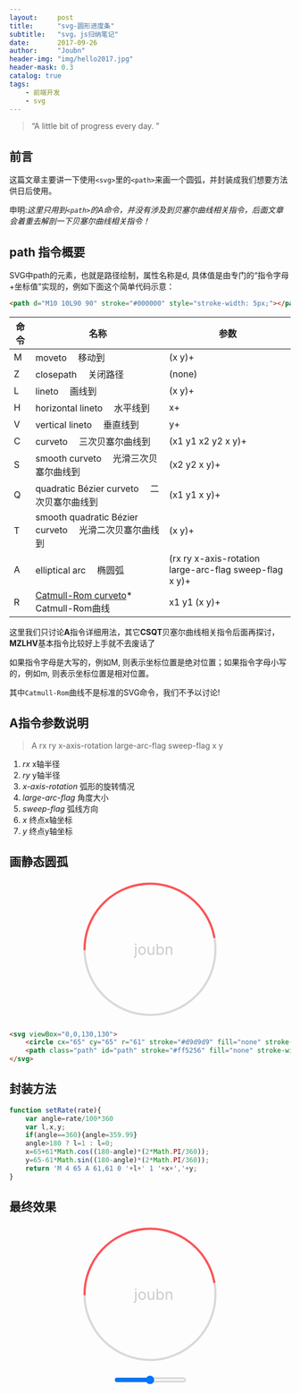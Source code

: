 ```yaml
---
layout:     post
title:      "svg-圆形进度条"
subtitle:   "svg，js归纳笔记"
date:       2017-09-26
author:     "Joubn"
header-img: "img/hello2017.jpg"
header-mask: 0.3
catalog: true
tags:
    - 前端开发
    - svg
---
```


> “A little bit of progress every day. ”

## 前言

这篇文章主要讲一下使用`<svg>`里的`<path>`来画一个圆弧，并封装成我们想要方法供日后使用。

申明:*这里只用到`<path>`的A命令，并没有涉及到贝塞尔曲线相关指令，后面文章会着重去解剖一下贝塞尔曲线相关指令！*

## path 指令概要

SVG中path的元素，也就是路径绘制，属性名称是d, 具体值是由专门的“指令字母+坐标值”实现的，例如下面这个简单代码示意：

```html
<path d="M10 10L90 90" stroke="#000000" style="stroke-width: 5px;"></path>
```
<table cellspacing="1" cellpadding="0" class="params_table">
    <thead>
        <tr>
            <th>命令</th>
            <th>名称</th>
            <th>参数</th>
        </tr>
    </thead>
    <tbody>
        <tr>
            <td>M</td>
            <td>moveto  移动到</td>
            <td>(x y)+</td>
        </tr>
        <tr>
            <td>Z</td>
            <td>closepath  关闭路径</td>
            <td>(none)</td>
        </tr>
        <tr>
            <td>L</td>
            <td>lineto  画线到</td>
            <td>(x y)+</td>
        </tr>
        <tr>
            <td>H</td>
            <td>horizontal lineto  水平线到</td>
            <td>x+</td>
        </tr>
        <tr>
            <td>V</td>
            <td>vertical lineto  垂直线到</td>
            <td>y+</td>
        </tr>
        <tr>
            <td>C</td>
            <td>curveto  三次贝塞尔曲线到</td>
            <td>(x1 y1 x2 y2 x y)+</td>
        </tr>
        <tr>
            <td>S</td>
            <td>smooth curveto  光滑三次贝塞尔曲线到</td>
            <td>(x2 y2 x y)+</td>
        </tr>
        <tr>
            <td>Q</td>
            <td>quadratic Bézier curveto  二次贝塞尔曲线到</td>
            <td>(x1 y1 x y)+</td>
        </tr>
        <tr>
            <td>T</td>
            <td>smooth quadratic Bézier curveto  光滑二次贝塞尔曲线到</td>
            <td>(x y)+</td>
        </tr>
        <tr>
            <td>A</td>
            <td>elliptical arc  椭圆弧</td>
            <td>(rx ry x-axis-rotation large-arc-flag sweep-flag x y)+</td>
        </tr>
        <tr>
            <td>R</td>
            <td><a href="http://en.wikipedia.org/wiki/Catmull–Rom_spline#Catmull.E2.80.93Rom_spline">Catmull-Rom curveto</a>*  Catmull-Rom曲线</td>
            <td>x1 y1 (x y)+</td>
        </tr>
    </tbody>
</table>

这里我们只讨论**A**指令详细用法，其它**CSQT**贝塞尔曲线相关指令后面再探讨，**MZLHV**基本指令比较好上手就不去废话了

如果指令字母是大写的，例如M, 则表示坐标位置是绝对位置；如果指令字母小写的，例如m, 则表示坐标位置是相对位置。

其中`Catmull-Rom`曲线不是标准的SVG命令，我们不予以讨论!

## A指令参数说明

>A rx ry x-axis-rotation large-arc-flag sweep-flag x y

1. *rx*               x轴半径
2. *ry*               y轴半径
3. *x-axis-rotation*  弧形的旋转情况
4. *large-arc-flag*   角度大小
5. *sweep-flag*       弧线方向
6. *x*                终点x轴坐标
7. *y*                终点y轴坐标

## 画静态圆孤

<div style="text-align:center;margin-bottom:20px;">
<svg style="width:250px; margin:0 auto;" viewBox="0,0,130,130"><circle cx="65" cy="65" r="61" stroke="#d9d9d9" fill="none" stroke-width="2"></circle><path class="path" id="path" stroke="#ff5256" fill="none" stroke-width="2" stroke-linecap="round" d="M 4 65 A 61,61 0 0 1 124.91952229445,53.56973981027079"></path><text x="50" y="70" fill="#ccc">joubn</text></svg>
</div>

```html
<svg viewBox="0,0,130,130">
    <circle cx="65" cy="65" r="61" stroke="#d9d9d9" fill="none" stroke-width="2"></circle>
    <path class="path" id="path" stroke="#ff5256" fill="none" stroke-width="2" stroke-linecap="round" d="M 4 65 A 61,61 0 0 1 124.91952229445,53.56973981027079"></path>
</svg>
```

## 封装方法

```js
function setRate(rate){
    var angle=rate/100*360
    var l,x,y;
    if(angle==360){angle=359.99}
    angle>180 ? l=1 : l=0;
    x=65+61*Math.cos((180-angle)*(2*Math.PI/360));
    y=65-61*Math.sin((180-angle)*(2*Math.PI/360));
    return 'M 4 65 A 61,61 0 '+l+' 1 '+x+','+y;
}
```
## 最终效果
<div style="text-align:center;margin-bottom:20px;">
<svg id="demo" style="width:250px; margin:0 auto;" viewBox="0,0,130,130"><circle cx="65" cy="65" r="61" stroke="#d9d9d9" fill="none" stroke-width="2"></circle><path class="path" id="path" stroke="#ff5256" fill="none" stroke-width="2" stroke-linecap="round" d="M 4 65 A 61,61 0 0 1 124.91952229445,53.56973981027079"></path><text x="50" y="70" fill="#ccc">joubn</text></svg>
</div>

<div style="text-align:center;margin-bottom:20px;">
    <input type="range" style="margin:0 auto;" onchange="demo()" />
</div>
<script type="text/javascript">
function setRate(rate){
    var angle=rate/100*360
    var l,x,y;
    if(angle==360){angle=359.99}
    angle>180 ? l=1 : l=0;
    x=65+61*Math.cos((180-angle)*(2*Math.PI/360));
    y=65-61*Math.sin((180-angle)*(2*Math.PI/360));
    return 'M 4 65 A 61,61 0 '+l+' 1 '+x+','+y;
}
function demo(){
    alert(1)
    document.querySelector('#demo').setAttribute('d',setRate(this.value))
}
</script>